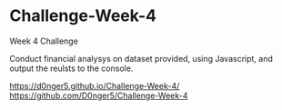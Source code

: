 # Challenge-Week-4
Week 4 Challenge

Conduct financial analysys on dataset provided, using Javascript, and output the reulsts to the console.

https://d0nger5.github.io/Challenge-Week-4/
https://github.com/D0nger5/Challenge-Week-4

